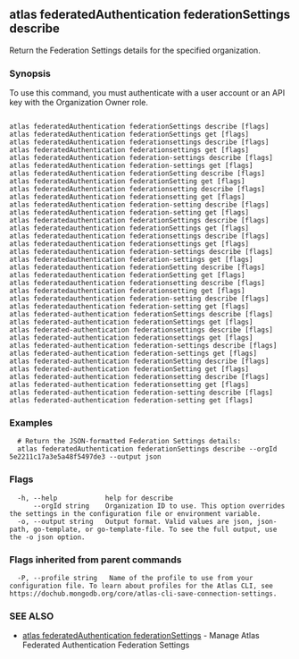 ## atlas federatedAuthentication federationSettings describe

Return the Federation Settings details for the specified organization.


### Synopsis

To use this command, you must authenticate with a user account or an API key with the Organization Owner role.



```

atlas federatedAuthentication federationSettings describe [flags]
atlas federatedAuthentication federationSettings get [flags]
atlas federatedAuthentication federationsettings describe [flags]
atlas federatedAuthentication federationsettings get [flags]
atlas federatedAuthentication federation-settings describe [flags]
atlas federatedAuthentication federation-settings get [flags]
atlas federatedAuthentication federationSetting describe [flags]
atlas federatedAuthentication federationSetting get [flags]
atlas federatedAuthentication federationsetting describe [flags]
atlas federatedAuthentication federationsetting get [flags]
atlas federatedAuthentication federation-setting describe [flags]
atlas federatedAuthentication federation-setting get [flags]
atlas federatedauthentication federationSettings describe [flags]
atlas federatedauthentication federationSettings get [flags]
atlas federatedauthentication federationsettings describe [flags]
atlas federatedauthentication federationsettings get [flags]
atlas federatedauthentication federation-settings describe [flags]
atlas federatedauthentication federation-settings get [flags]
atlas federatedauthentication federationSetting describe [flags]
atlas federatedauthentication federationSetting get [flags]
atlas federatedauthentication federationsetting describe [flags]
atlas federatedauthentication federationsetting get [flags]
atlas federatedauthentication federation-setting describe [flags]
atlas federatedauthentication federation-setting get [flags]
atlas federated-authentication federationSettings describe [flags]
atlas federated-authentication federationSettings get [flags]
atlas federated-authentication federationsettings describe [flags]
atlas federated-authentication federationsettings get [flags]
atlas federated-authentication federation-settings describe [flags]
atlas federated-authentication federation-settings get [flags]
atlas federated-authentication federationSetting describe [flags]
atlas federated-authentication federationSetting get [flags]
atlas federated-authentication federationsetting describe [flags]
atlas federated-authentication federationsetting get [flags]
atlas federated-authentication federation-setting describe [flags]
atlas federated-authentication federation-setting get [flags]
```

### Examples

```
  # Return the JSON-formatted Federation Settings details:
  atlas federatedAuthentication federationSettings describe --orgId 5e2211c17a3e5a48f5497de3 --output json
```


### Flags

```
  -h, --help            help for describe
      --orgId string    Organization ID to use. This option overrides the settings in the configuration file or environment variable.
  -o, --output string   Output format. Valid values are json, json-path, go-template, or go-template-file. To see the full output, use the -o json option.

```


### Flags inherited from parent commands

```
  -P, --profile string   Name of the profile to use from your configuration file. To learn about profiles for the Atlas CLI, see https://dochub.mongodb.org/core/atlas-cli-save-connection-settings.

```

### SEE ALSO


* [atlas federatedAuthentication federationSettings](atlas_federatedAuthentication_federationSettings.md)	- Manage Atlas Federated Authentication Federation Settings



